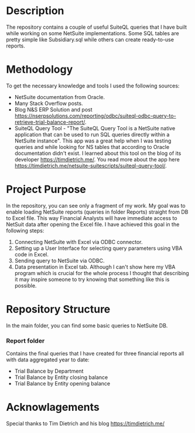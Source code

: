 # Description
The repository contains a couple of useful SuiteQL queries that I have built while working on some NetSuite implementations.
Some SQL tables are pretty simple like Subsidiary.sql while others can create ready-to-use reports.

# Methodology 
To get the necessary knowledge and tools I used the following sources:
 - NetSuite documentation from Oracle.
 - Many Stack Overflow posts.
 - Blog N&S ERP Solution and post https://nserpsolutions.com/reporting/odbc/suiteql-odbc-query-to-retrieve-trial-balance-report/.
 - SuiteQL  Query Tool - "The SuiteQL Query Tool is a NetSuite native application that can be used to run SQL queries directly within a NetSuite instance".
   This app was a great help when I was testing queries and while looking for NS tables that according to Oracle documentation didn't exist.
   I learned about this tool on the blog of its developer https://timdietrich.me/. You read more about the app here https://timdietrich.me/netsuite-suitescripts/suiteql-query-tool/.

# Project Purpose 
In the repository, you can see only a fragment of my work. My goal was to enable loading NetSuite reports (queries in folder Reports) straight from DB to Excel file.
This way Financial Analysts will have immediate access to NetSuit data after opening the Excel file.
I have achieved this goal in the following steps:
1. Connecting NetSuite with Excel via ODBC connector.
2. Setting up a User Interface for selecting query parameters using VBA code in Excel.
3. Sending query to NetSuite via ODBC.
4. Data presentation in Excel tab.
Although I can't show here my VBA program which is crucial for the whole process I thought that describing it may inspire someone to try knowing that something like this is possible.

# Repository Structure
In the main folder, you can find some basic queries to NetSuite DB.

### Report folder
Contains the final queries that I have created for three financial reports all with data aggregated year to date:
- Trial Balance by Department
- Trial Balance by Entity closing balance
- Trial Balance by Entity opening balance

# Acknowlagements
Special thanks to Tim Dietrich and his blog https://timdietrich.me/

